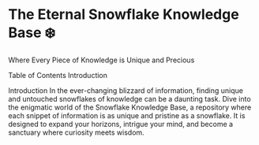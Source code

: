 # The Eternal Snowflake Knowledge Base ❄️
Where Every Piece of Knowledge is Unique and Precious

Table of Contents
Introduction

Introduction
In the ever-changing blizzard of information, finding unique and untouched snowflakes of knowledge can be a daunting task. Dive into the enigmatic world of the Snowflake Knowledge Base, a repository where each snippet of information is as unique and pristine as a snowflake. It is designed to expand your horizons, intrigue your mind, and become a sanctuary where curiosity meets wisdom.
